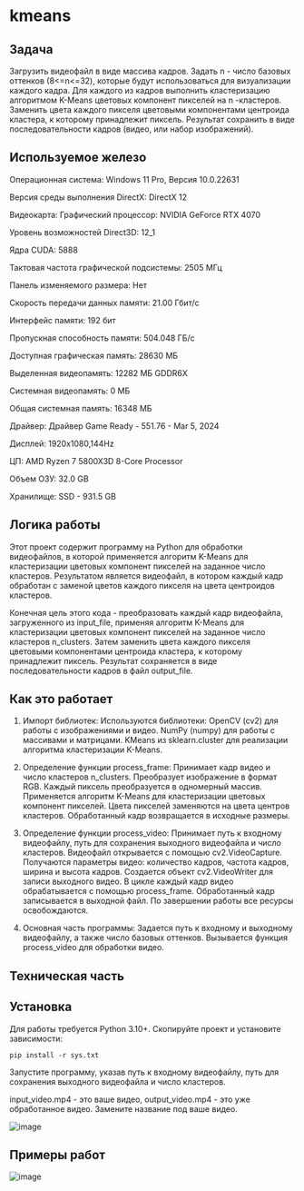 # kmeans

## Задача
Загрузить видеофайл в виде массива кадров. Задать n - число базовых оттенков (8<=n<=32), которые будут использоваться для визуализации каждого кадра. Для каждого из кадров выполнить кластеризацию алгоритмом K-Means цветовых компонент пикселей на n -кластеров. Заменить цвета каждого пикселя цветовыми компонентами центроида кластера, к которому принадлежит пиксель. Результат сохранить в виде последовательности кадров (видео, или набор изображений).

## Используемое железо
Операционная система: Windows 11 Pro, Версия 10.0.22631

Версия среды выполнения DirectX: DirectX 12

Видеокарта:
Графический процессор: NVIDIA GeForce RTX 4070

Уровень возможностей Direct3D: 12_1

Ядра CUDA: 5888

Тактовая частота графической подсистемы: 2505 МГц

Панель изменяемого размера: Нет

Скорость передачи данных памяти: 21.00 Гбит/с

Интерфейс памяти: 192 бит

Пропускная способность памяти: 504.048 ГБ/с

Доступная графическая память: 28630 МБ

Выделенная видеопамять: 12282 МБ GDDR6X

Системная видеопамять: 0 МБ

Общая системная память: 16348 МБ

Драйвер: Драйвер Game Ready - 551.76 - Mar 5, 2024

Дисплей: 1920x1080,144Hz

ЦП: AMD Ryzen 7 5800X3D 8-Core Processor           

Объем ОЗУ: 32.0 GB

Хранилище: SSD - 931.5 GB

## Логика работы
Этот проект содержит программу на Python для обработки видеофайлов, в которой применяется алгоритм K-Means для кластеризации цветовых компонент пикселей на заданное число кластеров. Результатом является видеофайл, в котором каждый кадр обработан с заменой цветов каждого пикселя на цвета центроидов кластеров.

Конечная цель этого кода - преобразовать каждый кадр видеофайла, загруженного из input_file, применяя алгоритм K-Means для кластеризации цветовых компонент пикселей на заданное число кластеров n_clusters. Затем заменить цвета каждого пикселя цветовыми компонентами центроида кластера, к которому принадлежит пиксель. Результат сохраняется в виде последовательности кадров в файл output_file.

## Как это работает

1. Импорт библиотек:
  Используются библиотеки:
  OpenCV (cv2) для работы с изображениями и видео.
  NumPy (numpy) для работы с массивами и матрицами.
  KMeans из sklearn.cluster для реализации алгоритма кластеризации K-Means.

2. Определение функции process_frame:
  Принимает кадр видео и число кластеров n_clusters.
  Преобразует изображение в формат RGB.
  Каждый пиксель преобразуется в одномерный массив.
  Применяется алгоритм K-Means для кластеризации цветовых компонент пикселей.
  Цвета пикселей заменяются на цвета центров кластеров.
  Обработанный кадр возвращается в исходные размеры.

3. Определение функции process_video:
  Принимает путь к входному видеофайлу, путь для сохранения выходного видеофайла и число кластеров.
  Видеофайл открывается с помощью cv2.VideoCapture.
  Получаются параметры видео: количество кадров, частота кадров, ширина и высота кадров.
  Создается объект cv2.VideoWriter для записи выходного видео.
  В цикле каждый кадр видео обрабатывается с помощью process_frame.
  Обработанный кадр записывается в выходной файл.
  По завершении работы все ресурсы освобождаются.
  
  4. Основная часть программы:
  Задается путь к входному и выходному видеофайлу, а также число базовых оттенков.
  Вызывается функция process_video для обработки видео.

## Техническая часть 
## Установка

Для работы требуется Python 3.10+. Скопируйте проект и установите зависимости:

```
pip install -r sys.txt
```
Запустите программу, указав путь к входному видеофайлу, путь для сохранения выходного видеофайла и число кластеров.

  input_video.mp4 - это ваше видео,
  output_video.mp4 - это уже обработанное видео.
  Замените название под ваше видео. 
  
![image](https://github.com/sdv301/kmeans/assets/68203784/86233ec0-4a07-49ec-8b58-f69c3f057fdc)


## Примеры работ

![image](https://github.com/sdv301/kmeans/assets/68203784/ca700f6e-671e-44c8-97df-71cc13a4ebee)






